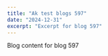```yaml
---
title: "Ak test blogs 597"
date: "2024-12-31"
excerpt: "Excerpt for blog 597"
---
```


Blog content for blog 597